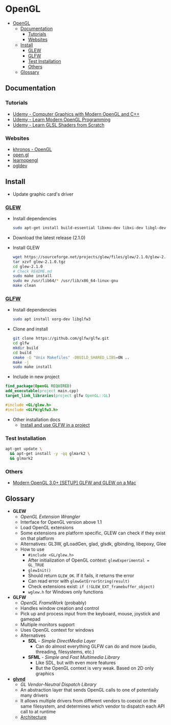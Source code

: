 # OpenGL

- [OpenGL](#opengl)
  - [Documentation](#documentation)
    - [Tutorials](#tutorials)
    - [Websites](#websites)
  - [Install](#install)
    - [GLEW](#glew)
    - [GLFW](#glfw)
    - [Test Installation](#test-installation)
    - [Others](#others)
  - [Glossary](#glossary)

## Documentation

### Tutorials

- [Udemy - Computer Graphics with Modern OpenGL and C++](https://www.udemy.com/course/graphics-with-modern-opengl/)
- [Udemy - Learn Modern OpenGL Programming](https://www.udemy.com/course/learn-modern-opengl-programming/)
- [Udemy - Learn GLSL Shaders from Scratch](https://www.udemy.com/course/learn-glsl-shaders-from-scratch/)

### Websites

- [khronos - OpenGL](https://www.khronos.org/opengl/wiki/Main_Page)
- [open.gl](https://open.gl/)
- [learnopengl](https://learnopengl.com/Introduction)
- [ogldev](http://ogldev.atspace.co.uk/)

## Install

- Update graphic card's driver

### [GLEW](http://glew.sourceforge.net/)

- Install dependencies

  ```Bash
  sudo apt-get install build-essential libxmu-dev libxi-dev libgl-dev libosmesa-dev
  ```

- Download the latest release (2.1.0)
- Install GLEW

  ```Bash
  wget https://sourceforge.net/projects/glew/files/glew/2.1.0/glew-2.1.0.tgz/download
  tar xzvf glew-2.1.0.tgz
  cd glew-2.1.0
  # Check README.md
  sudo make install
  sudo mv /usr/lib64/* /usr/lib/x86_64-linux-gnu
  make clean
  ```

### [GLFW](https://www.glfw.org/download.html)

- Install dependencies

  ```Bash
  sudo apt install xorg-dev libglfw3
  ```

- Clone and install

  ```Bash
  git clone https://github.com/glfw/glfw.git
  cd glfw
  mkdir build
  cd build
  cmake -G "Unix Makefiles" -DBUILD_SHARED_LIBS=ON ..
  make -j
  sudo make install
  ```

- Include in new project

```CMake
find_package(OpenGL REQUIRED)
add_executable(project main.cpp)
target_link_libraries(project glfw OpenGL::GL)
```

```C++
#include <GL/glew.h>
#include <GLFW/glfw3.h>
```

- Other installation docs
  - [Install and use GLFW in a project](https://stackoverflow.com/a/62905904/3227895)

### Test Installation

```Bash
apt-get update \
  && apt-get install -y -qq glmark2 \
  && glmark2
```

### Others

- [Modern OpenGL 3.0+ [SETUP] GLFW and GLEW on a Mac](https://www.youtube.com/watch?v=Tz0dq2krCW8&ab_channel=SonarSystems)

## Glossary

- **GLEW**
  - *OpenGL Extension Wrangler*
  - Interface for OpenGL version above 1.1
  - Load OpenGL extensions
  - Some extensions are platform specific, GLEW can check if they exist on that platform
  - Alternatives: GL3W, glLoadGen, glad, glsdk, glbinding, libepoxy, Glee
  - How to use
    - `#include <GL/glew.h>`
    - After initialization of OpenGL context: `glewExperimental = GL_TRUE`
    - `glewInit()`
    - Should return `GLEW_OK`. If it fails, it returns the error
    - Can read error with `glewGetErrorString(result)`
    - Check extensions exist: `if (!GLEW_EXT_framebuffer_object)`
    - `wglew.h` for Windows only functions
- **GLFW**
  - *OpenGL FrameWork* (probably)
  - Handles window creation and control
  - Pick up and process input from the keyboard, mouse, joystick and gamepad
  - Multiple monitors support
  - Uses OpenGL context for windows
  - Alternatives
    - **SDL** - *Simple DirectMedia Layer*
      - Can do almost everything GLFW can do and more (audio, threading, filesystems, etc.)
    - **SFML** - *Simple and Fast Multimedia Library*
      - Like SDL, but with even more features
      - But the OpenGL context is very weak. Based on 2D only graphics
- **[glvnd](https://github.com/NVIDIA/libglvnd#architecture)**
  - *GL Vendor-Neutral Dispatch Library*
  - An abstraction layer that sends OpenGL calls to one of potentially many drivers
  - It allows multiple drivers from different vendors to coexist on the same filesystem, and determines which vendor to dispatch each API call to at runtime
  - [Architecture](https://github.com/NVIDIA/libglvnd#architecture)
